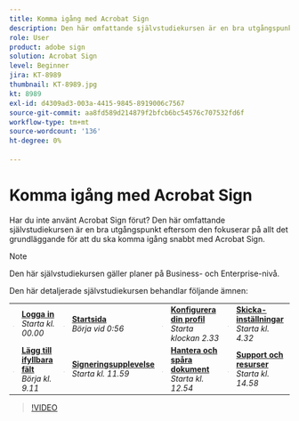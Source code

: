 ```yaml
---
title: Komma igång med Acrobat Sign
description: Den här omfattande självstudiekursen är en bra utgångspunkt för nya avsändare i Adobe Sign
role: User
product: adobe sign
solution: Acrobat Sign
level: Beginner
jira: KT-8989
thumbnail: KT-8989.jpg
kt: 8989
exl-id: d4309ad3-003a-4415-9845-8919006c7567
source-git-commit: aa8fd589d214879f2bfcb6bc54576c707532fd6f
workflow-type: tm+mt
source-wordcount: '136'
ht-degree: 0%

---
```


# Komma igång med Acrobat Sign

Har du inte använt Acrobat Sign förut? Den här omfattande självstudiekursen är en bra utgångspunkt eftersom den fokuserar på allt det grundläggande för att du ska komma igång snabbt med Acrobat Sign.

>[!NOTE]
>
>Den här självstudiekursen gäller planer på Business- och Enterprise-nivå.

Den här detaljerade självstudiekursen behandlar följande ämnen:

<table style="table-layout:auto">
<tr>
  <td>
    <a href="https://video.tv.adobe.com/v/337151?hidetitle=true">
      <img alt="Snabbspolning framåt" src="../assets/Stepforward_18.png" />
    </a>
  </td>
  <td>
     <a href="https://video.tv.adobe.com/v/337151?hidetitle=true"><strong>Logga in</strong></a>
         <br>
        <em>Starta kl. 00.00</em>
    </td>
     <td>
    <a href="https://video.tv.adobe.com/v/337151/?autoplay=true&t=56">
      <img alt="Snabbspolning framåt" src="../assets/Stepforward_18.png" />
    </a>
  </td>
  <td>
     <a href="https://video.tv.adobe.com/v/337151/?autoplay=true&t=56"><strong>Startsida</strong></a>
         <br>
        <em>Börja vid 0:56</em>
    </td>
    <td>
    <a href="https://video.tv.adobe.com/v/337151/?autoplay=true&t=153">
      <img alt="Snabbspolning framåt" src="../assets/Stepforward_18.png" />
    </a>
  </td>
  <td>
     <a href="https://video.tv.adobe.com/v/337151/?autoplay=true&t=153"><strong>Konfigurera din profil</strong></a>
        <br>
        <em>Starta klockan 2.33</em>
    </td>
    <td>
    <a href="https://video.tv.adobe.com/v/337151/?autoplay=true&t=272">
      <img alt="Snabbspolning framåt" src="../assets/Stepforward_18.png" />
    </a>
  </td>
  <td>
     <a href="https://video.tv.adobe.com/v/337151/?autoplay=true&t=272"><strong>Skicka-inställningar</strong></a>
        <br>
        <em>Starta kl. 4.32</em>
    </td>
  </tr>
  <tr>
    <td>
    <a href="https://video.tv.adobe.com/v/337151/?autoplay=true&t=551">
      <img alt="Snabbspolning framåt" src="../assets/Stepforward_18.png" />
    </a>
  </td>
  <td>
     <a href="https://video.tv.adobe.com/v/337151/?autoplay=true&t=551"><strong>Lägg till ifyllbara fält</strong></a>
         <br>
        <em>Börja kl. 9.11</em>
    </td>
    <td>
    <a href="https://video.tv.adobe.com/v/337151/?autoplay=true&t=719">
      <img alt="Snabbspolning framåt" src="../assets/Stepforward_18.png" />
    </a>
  </td>
  <td>
     <a href="https://video.tv.adobe.com/v/337151/?autoplay=true&t=719"><strong>Signeringsupplevelse</strong></a>
        <br>
        <em>Starta kl. 11.59</em>
    </td>
    <td>
    <a href="https://video.tv.adobe.com/v/337151/?autoplay=true&t=774">
      <img alt="Snabbspolning framåt" src="../assets/Stepforward_18.png" />
    </a>
  </td>
  <td>
     <a href="https://video.tv.adobe.com/v/337151/?autoplay=true&t=774"><strong>Hantera och spåra dokument</strong></a>
        <br>
        <em>Starta kl. 12.54</em>
    </td>
    <td>
    <a href="https://video.tv.adobe.com/v/337151/?autoplay=true&t=898">
      <img alt="Snabbspolning framåt" src="../assets/Stepforward_18.png" />
    </a>
  </td>
  <td>
     <a href="https://video.tv.adobe.com/v/337151/?autoplay=true&t=898"><strong>Support och resurser</strong></a>
        <br>
        <em>Starta kl. 14.58</em>
    </td>
  </tr>
  </table>

>[!VIDEO](https://video.tv.adobe.com/v/337151?hidetitle=true)
